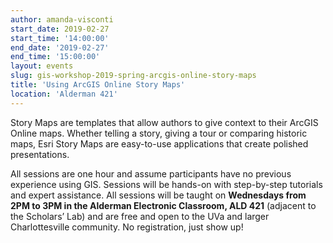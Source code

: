 ```yaml
---
author: amanda-visconti
start_date: 2019-02-27
start_time: '14:00:00'
end_date: '2019-02-27'
end_time: '15:00:00'
layout: events
slug: gis-workshop-2019-spring-arcgis-online-story-maps
title: 'Using ArcGIS Online Story Maps'
location: 'Alderman 421'
---
```


Story Maps are templates that allow authors to give context to their ArcGIS Online maps.  Whether telling a story, giving a tour or comparing historic maps, Esri Story Maps are easy-to-use applications that create polished presentations.

All sessions are one hour and assume participants have no previous experience using GIS. Sessions will be hands-on with step-by-step tutorials and expert assistance. All sessions will be taught on **Wednesdays from 2PM to 3PM in the Alderman Electronic Classroom, ALD 421** (adjacent to the Scholars’ Lab) and are free and open to the UVa and larger Charlottesville community. No registration, just show up!